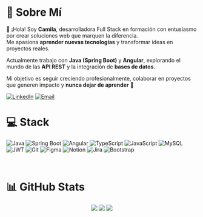 # 💫 Sobre Mí
👋 ¡Hola! Soy **Camila**, desarrolladora Full Stack en formación con entusiasmo por crear soluciones web que marquen la diferencia.  
Me apasiona **aprender nuevas tecnologías** y transformar ideas en proyectos reales.  

Actualmente trabajo con **Java (Spring Boot)** y **Angular**, explorando el mundo de las **API REST** y la integración de **bases de datos**.  

Mi objetivo es seguir creciendo profesionalmente, colaborar en proyectos que generen impacto y **nunca dejar de aprender** 🚀


  [![LinkedIn](https://img.shields.io/badge/LinkedIn-%230077B5.svg?logo=linkedin&logoColor=white)](https://linkedin.com/in/camila-antonella-lopez) 
  [![Email](https://img.shields.io/badge/Email-D14836?logo=gmail&logoColor=white)](mailto:camilaal895@gmail.com) 



# 💻 Stack
![Java](https://img.shields.io/badge/java-%23ED8B00.svg?style=for-the-badge&logo=openjdk&logoColor=white) 
![Spring Boot](https://img.shields.io/badge/SpringBoot-%236DB33F.svg?style=for-the-badge&logo=spring&logoColor=white) 
![Angular](https://img.shields.io/badge/angular-%23DD0031.svg?style=for-the-badge&logo=angular&logoColor=white) 
![TypeScript](https://img.shields.io/badge/typescript-%23007ACC.svg?style=for-the-badge&logo=typescript&logoColor=white) 
![JavaScript](https://img.shields.io/badge/javascript-%23323330.svg?style=for-the-badge&logo=javascript&logoColor=%23F7DF1E) 
![MySQL](https://img.shields.io/badge/mysql-4479A1.svg?style=for-the-badge&logo=mysql&logoColor=white) 
![JWT](https://img.shields.io/badge/JWT-black?style=for-the-badge&logo=JSON%20web%20tokens) 
![Git](https://img.shields.io/badge/git-%23F05033.svg?style=for-the-badge&logo=git&logoColor=white) 
![Figma](https://img.shields.io/badge/figma-%23F24E1E.svg?style=for-the-badge&logo=figma&logoColor=white) 
![Notion](https://img.shields.io/badge/Notion-%23000000.svg?style=for-the-badge&logo=notion&logoColor=white) 
![Jira](https://img.shields.io/badge/jira-%230A0FFF.svg?style=for-the-badge&logo=jira&logoColor=white) 
![Bootstrap](https://img.shields.io/badge/bootstrap-%238511FA.svg?style=for-the-badge&logo=bootstrap&logoColor=white)

<br>


# 📊 GitHub Stats
<div align="center">

  ![](https://github-readme-stats.vercel.app/api?username=camilpz&theme=dark&hide_border=false&include_all_commits=true&count_private=true)
  ![](https://nirzak-streak-stats.vercel.app/?user=camilpz&theme=dark&hide_border=false)
  ![](https://github-readme-stats.vercel.app/api/top-langs/?username=camilpz&theme=dark&hide_border=false&include_all_commits=true&count_private=true&layout=compact)
  
</div>







<!-- Proudly created with GPRM ( https://gprm.itsvg.in ) -->
